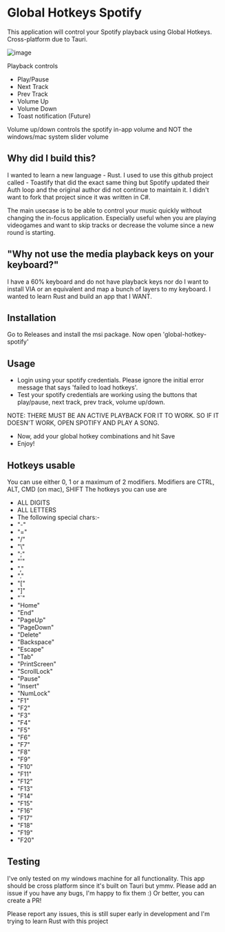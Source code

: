 # Global Hotkeys Spotify
This application will control your Spotify playback using Global Hotkeys. Cross-platform due to Tauri.

![image](https://github.com/user-attachments/assets/7376b75f-b42a-4529-84d6-39297598f10c)

Playback controls
- Play/Pause
- Next Track
- Prev Track
- Volume Up
- Volume Down
- Toast notification (Future)

Volume up/down controls the spotify in-app volume and NOT the windows/mac system slider volume

## Why did I build this?
I wanted to learn a new language - Rust. I used to use this github project called - Toastify that did the exact same thing but Spotify updated their Auth loop and the original author did not continue to maintain it. I didn't want to fork that project since it was written in C#.

The main usecase is to be able to control your music quickly without changing the in-focus application. Especially useful when you are playing videogames and want to skip tracks or decrease the volume since a new round is starting.

## "Why not use the media playback keys on your keyboard?"
I have a 60% keyboard and do not have playback keys nor do I want to install VIA or an equivalent and map a bunch of layers to my keyboard. I wanted to learn Rust and build an app that I WANT.

## Installation
Go to Releases and install the msi package. Now open 'global-hotkey-spotify'

## Usage
- Login using your spotify credentials. Please ignore the initial error message that says 'failed to load hotkeys'.
- Test your spotify credentials are working using the buttons that play/pause, next track, prev track, volume up/down. 

NOTE: THERE MUST BE AN ACTIVE PLAYBACK FOR IT TO WORK. SO IF IT DOESN'T WORK, OPEN SPOTIFY AND PLAY A SONG.

- Now, add your global hotkey combinations and hit Save
- Enjoy!

## Hotkeys usable
You can use either 0, 1 or a maximum of 2 modifiers. Modifiers are CTRL, ALT, CMD (on mac), SHIFT
The hotkeys you can use are 
- ALL DIGITS
- ALL LETTERS
- The following special chars:-
- "-"
- "="
- "/"
- "\\"
- ";"
- "'"
- ","
- "."
- "["
- "]"
- "`"
- "Home"
- "End"
- "PageUp"
- "PageDown"
- "Delete"
- "Backspace"
- "Escape"
- "Tab"
- "PrintScreen"
- "ScrollLock"
- "Pause"
- "Insert"
- "NumLock"
- "F1" 
- "F2" 
- "F3" 
- "F4" 
- "F5" 
- "F6" 
- "F7" 
- "F8" 
- "F9" 
- "F10"
- "F11"
- "F12"
- "F13"
- "F14"
- "F15"
- "F16"
- "F17"
- "F18"
- "F19"
- "F20"

## Testing
I've only tested on my windows machine for all functionality. This app should be cross platform since it's built on Tauri but ymmv. Please add an issue if you have any bugs, I'm happy to fix them :) Or better, you can create a PR!
  

Please report any issues, this is still super early in development and I'm trying to learn Rust with this project
